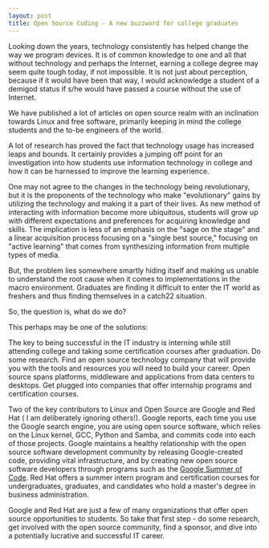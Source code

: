 ```yaml
---
layout: post
title: Open Source Coding - A new buzzword for college graduates
---
```


Looking down the years, technology consistently has helped change the way we program devices. It is of common knowledge to one and all that without technology and perhaps the Internet, earning a college degree may seem quite tough today, if not impossible. It is not just about perception, because if it would have been that way, I would acknowledge a student of a demigod status if s/he would have passed a course without the use of Internet. 

We have published a lot of articles on open source realm with an inclination towards Linux and free software, primarily keeping in mind the college students and the to-be engineers of the world.

A lot of research has proved the fact that technology usage has increased leaps and bounds. It certainly provides a jumping off point for an investigation into how students use information technology in college and how it can be harnessed to improve the learning experience. 

One may not agree to the changes in the technology being revolutionary, but it is the proponents of the technology who make "evolutionary" gains by utilizing the technology and making it a part of their lives. As new method of interacting with information become more ubiquitous, students will grow up with different expectations and preferences for acquiring knowledge and skills. The implication is less of an emphasis on the "sage on the stage" and a linear acquisition process focusing on a "single best source," focusing on "active learning" that comes from synthesizing information from multiple types of media.

But, the problem lies somewhere smartly hiding itself and making us unable to understand the root cause when it comes to implementations in the macro environment. Graduates are finding it difficult to enter the IT world as freshers and thus finding themselves in a catch22 situation. 

So, the question is, what do we do?

This perhaps may be one of the solutions:

The key to being successful in the IT industry is interning while still attending college and taking some certification courses after graduation. Do some research. Find an open source technology company that will provide you with the tools and resources you will need to build your career. Open source spans platforms, middleware and applications from data centers to desktops. Get plugged into companies that offer internship programs and certification courses.

Two of the key contributors to Linux and Open Source are Google and Red Hat ( I am deliberately ignoring others!). Google reports, each time you use the Google search engine, you are using open source software, which relies on the Linux kernel, GCC, Python and Samba, and commits code into each of those projects. Google maintains a healthy relationship with the open source software development community by releasing Google-created code, providing vital infrastructure, and by creating new open source software developers through programs such as the <a href="http://code.google.com/soc/2008">Google Summer of Code</a>. Red Hat offers a summer intern program and certification courses for undergraduates, graduates, and candidates who hold a master's degree in business administration.

Google and Red Hat are just a few of many organizations that offer open source opportunities to students. So take that first step - do some research, get involved with the open source community, find a sponsor, and dive into a potentially lucrative and successful IT career.